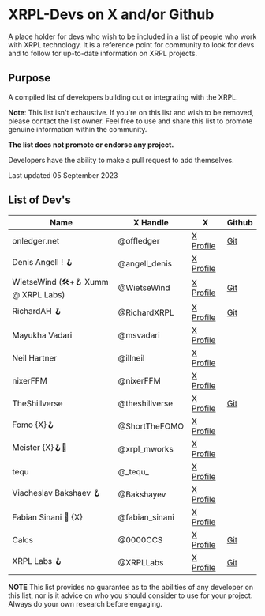 # XRPL-Devs on X and/or Github
A place holder for devs who wish to be included in a list of people who work with XRPL technology. It is a reference point for community to look for devs and to follow for up-to-date information on XRPL projects.

## Purpose

A compiled list of developers building out or integrating with the XRPL.

**Note**: This list isn't exhaustive. If you're on this list and wish to be removed, please contact the list owner. Feel free to use and share this list to promote genuine information within the community.

**The list does not promote or endorse any project.**

Developers have the ability to make a pull request to add themselves.

Last updated 05 September 2023

## List of Dev's
| Name                                             | X Handle              | X                                              | Github                                  
|--------------------------------------------------|-----------------------|------------------------------------------------|---------------------------------------
| onledger.net                                     | @offledger            | [X Profile](https://x.com/offledger)           | [Git](https://github.com/rippleitinnz) 
| Denis Angell ! 🪝                                 | @angell_denis         | [X Profile](https://x.com/angell_denis)        |
| WietseWind (🛠+🪝 Xumm @ XRPL Labs)               | @WietseWind           | [X Profile](https://x.com/WietseWind)          | [Git](https://github.com/wietsewind)
| RichardAH 🪝                                      | @RichardXRPL          | [X Profile](https://x.com/RichardXRPL)         | [Git](https://github.com/RichardAH)
| Mayukha Vadari                                   | @msvadari             | [X Profile](https://x.com/msvadari)            | 
| Neil Hartner                                     | @illneil              | [X Profile](https://x.com/illneil)             |
| nixerFFM                                         | @nixerFFM             | [X Profile](https://x.com/nixerFFM)            | 
| TheShillverse                                    | @theshillverse        | [X Profile](https://x.com/theshillverse)       | [Git](https://github.com/sdoddler)
| Fomo {X}🪝                                        | @ShortTheFOMO         | [X Profile](https://x.com/ShortTheFOMO)        |
| Meister {X}🪝💎                                    | @xrpl_mworks          | [X Profile](https://x.com/xrpl_mworks)         |
| tequ                                             | @\_tequ\_             | [X Profile](https://x.com/_tequ_)              |
| Viacheslav Bakshaev 🪝                            | @Bakshayev            | [X Profile](https://x.com/Bakshayev)           | 
| Fabian Sinani 🔼 {X}                            | @fabian_sinani        | [X Profile](https://x.com/fabian_sinani)       |
| Calcs                                            | @0000CCS             | [X Profile](https://x.com/0000CCS )             | [Git](https://github.com/calvincs)
| XRPL Labs 🪝                                      | @XRPLLabs            | [X Profile](https://x.com/XRPLLabs )            | [Git](https://github.com/XRPL-Labs) 



**NOTE** This list provides no guarantee as to the abilities of any developer on this list, nor is it advice on who you should consider to use for your project. Always do your own research before engaging.
